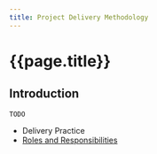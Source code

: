 ```yaml
---
title: Project Delivery Methodology
---
```

# {{page.title}}

## Introduction

    TODO

* Delivery Practice
* [Roles and Responsibilities](/delivery-methodology/roles-and-responsibilities.md)

